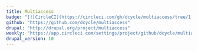 ```yaml
---
title: Multiaccess
badge: "[![CircleCI](https://circleci.com/gh/dcycle/multiaccess/tree/1.0.x.svg?style=svg)](https://circleci.com/gh/dcycle/multiaccess/tree/1.0.x)"
github: "https://github.com/dcycle/multiaccess"
drupal: "http://drupal.org/project/multiaccess"
weekly: "https://app.circleci.com/settings/project/github/dcycle/multiaccess/triggers"
drupal_version: 10
---
```


